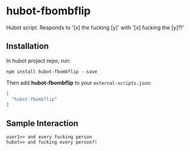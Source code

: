 # hubot-fbombflip

Hubot script. Responds to '[x] the fucking [y]' with '[x] fucking the [y]?!' 

## Installation

In hubot project repo, run:

`npm install hubot-fbombflip --save`

Then add **hubot-fbombflip** to your `external-scripts.json`:

```json
[
  "hubot-fbombflip"
]
```

## Sample Interaction

```
user1>> and every fucking person
hubot>> and fucking every person?!
```
